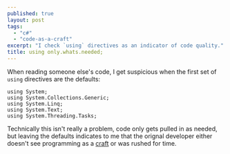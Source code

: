 ```yaml
---
published: true
layout: post
tags: 
  - "c#"
  - "code-as-a-craft"
excerpt: "I check `using` directives as an indicator of code quality."
title: using only.whats.needed;
---
```


When reading someone else's code, I get suspicious when the first set of `using` directives are the defaults:

```
using System;
using System.Collections.Generic;
using System.Linq;
using System.Text;
using System.Threading.Tasks;
```

Technically this isn't really a problem, code only gets pulled in as needed, but leaving the defaults indicates to me that the orignal developer either doesn't see programming as a [craft](http://manifesto.softwarecraftsmanship.org/) or was rushed for time.